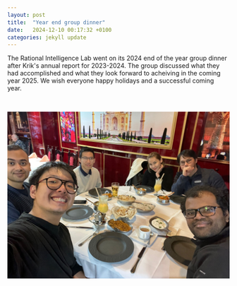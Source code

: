 ```yaml
---
layout: post
title:  "Year end group dinner"
date:   2024-12-10 00:17:32 +0100
categories: jekyll update
---
```

The Rational Intelligence Lab went on its 2024 end of the year group dinner after Krik's annual report for 2023-2024. The group discussed what they had accomplished and what they look forward to acheiving in the coming year 2025. We wish everyone happy holidays and a successful coming year. 

<object data="/assets/slides/RI-Yearly-Report-2023-2024-Public.pdf" width="100%" height="1100" type='application/pdf'></object>
<br>

![GROUP-DINNER](/assets/img/posts/EndofyearGroupDinner2024.jpeg)
